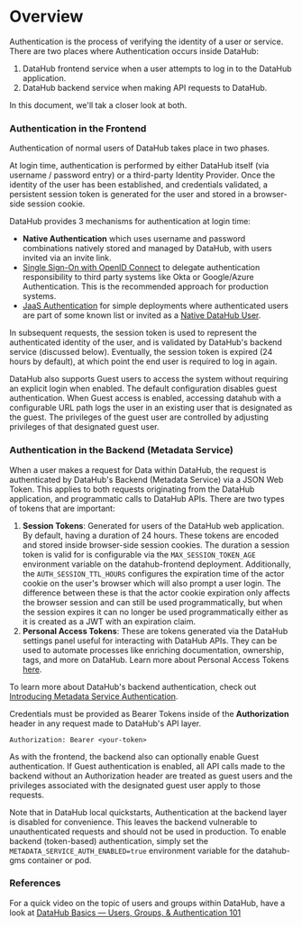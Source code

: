 # Overview

Authentication is the process of verifying the identity of a user or service. There are two
places where Authentication occurs inside DataHub:

1. DataHub frontend service when a user attempts to log in to the DataHub application.
2. DataHub backend service when making API requests to DataHub.

In this document, we'll tak a closer look at both.

### Authentication in the Frontend

Authentication of normal users of DataHub takes place in two phases.

At login time, authentication is performed by either DataHub itself (via username / password entry) or a third-party Identity Provider. Once the identity
of the user has been established, and credentials validated, a persistent session token is generated for the user and stored
in a browser-side session cookie.

DataHub provides 3 mechanisms for authentication at login time:

- **Native Authentication** which uses username and password combinations natively stored and managed by DataHub, with users invited via an invite link.
- [Single Sign-On with OpenID Connect](guides/sso/configure-oidc-react.md) to delegate authentication responsibility to third party systems like Okta or Google/Azure Authentication. This is the recommended approach for production systems.
- [JaaS Authentication](guides/jaas.md) for simple deployments where authenticated users are part of some known list or invited as a [Native DataHub User](guides/add-users.md).

In subsequent requests, the session token is used to represent the authenticated identity of the user, and is validated by DataHub's backend service (discussed below).
Eventually, the session token is expired (24 hours by default), at which point the end user is required to log in again.

DataHub also supports Guest users to access the system without requiring an explicit login when enabled. The default configuration disables guest authentication.
When Guest access is enabled, accessing datahub with a configurable URL path logs the user in an existing user that is designated as the guest. The privileges of the guest user
are controlled by adjusting privileges of that designated guest user.

### Authentication in the Backend (Metadata Service)

When a user makes a request for Data within DataHub, the request is authenticated by DataHub's Backend (Metadata Service) via a JSON Web Token. This applies to both requests originating from the DataHub application,
and programmatic calls to DataHub APIs. There are two types of tokens that are important:

1. **Session Tokens**: Generated for users of the DataHub web application. By default, having a duration of 24 hours.
   These tokens are encoded and stored inside browser-side session cookies. The duration a session token is valid for is configurable via the `MAX_SESSION_TOKEN_AGE` environment variable
   on the datahub-frontend deployment. Additionally, the `AUTH_SESSION_TTL_HOURS` configures the expiration time of the actor cookie on the user's browser which will also prompt a user login. The difference between these is that the actor cookie expiration only affects the browser session and can still be used programmatically,
   but when the session expires it can no longer be used programmatically either as it is created as a JWT with an expiration claim.
2. **Personal Access Tokens**: These are tokens generated via the DataHub settings panel useful for interacting
   with DataHub APIs. They can be used to automate processes like enriching documentation, ownership, tags, and more on DataHub. Learn
   more about Personal Access Tokens [here](personal-access-tokens.md).

To learn more about DataHub's backend authentication, check out [Introducing Metadata Service Authentication](introducing-metadata-service-authentication.md).

Credentials must be provided as Bearer Tokens inside of the **Authorization** header in any request made to DataHub's API layer.

```shell
Authorization: Bearer <your-token>
```

As with the frontend, the backend also can optionally enable Guest authentication. If Guest authentication is enabled, all API calls made to the backend
without an Authorization header are treated as guest users and the privileges associated with the designated guest user apply to those requests.

Note that in DataHub local quickstarts, Authentication at the backend layer is disabled for convenience. This leaves the backend
vulnerable to unauthenticated requests and should not be used in production. To enable
backend (token-based) authentication, simply set the `METADATA_SERVICE_AUTH_ENABLED=true` environment variable
for the datahub-gms container or pod.

### References

For a quick video on the topic of users and groups within DataHub, have a look at [DataHub Basics — Users, Groups, & Authentication 101
](https://youtu.be/8Osw6p9vDYY)
